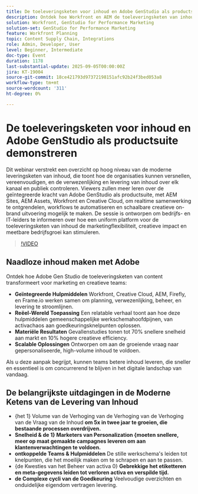 ```yaml
---
title: De toeleveringsketen voor inhoud en Adobe GenStudio als productsuite demonstreren
description: Ontdek hoe Workfront en AEM de toeleveringsketen van inhoud verbinden. Leer hoe Adobe Gen Studio planning, creatie, levering, en inzichten stroomlijnt.
solution: Workfront, GenStudio for Performance Marketing
solution-set: GenStudio for Performance Marketing
feature: Workfront Planning
topic: Content Supply Chain, Integrations
role: Admin, Developer, User
level: Beginner, Intermediate
doc-type: Event
duration: 1178
last-substantial-update: 2025-09-05T00:00:00Z
jira: KT-19004
source-git-commit: 18ce421793d97372198151afc92b24f3bed053a8
workflow-type: tm+mt
source-wordcount: '311'
ht-degree: 0%

---
```



# De toeleveringsketen voor inhoud en Adobe GenStudio als productsuite demonstreren

Dit webinar verstrekt een overzicht op hoog niveau van de moderne leveringsketen van inhoud, die toont hoe de organisaties kunnen versnellen, vereenvoudigen, en de verwezenlijking en levering van inhoud over elk kanaal en publiek controleren. Viewers zullen meer leren over de geïntegreerde kracht van Adobe GenStudio als productsuite, met AEM Sites, AEM Assets, Workfront en Creative Cloud, om realtime samenwerking te ontgrendelen, workflows te automatiseren en schaalbare creatieve on-brand uitvoering mogelijk te maken. De sessie is ontworpen om bedrijfs- en IT-leiders te informeren over hoe een uniform platform voor de toeleveringsketen van inhoud de marketingflexibiliteit, creatieve impact en meetbare bedrijfsgroei kan stimuleren.

>[!VIDEO](https://video.tv.adobe.com/v/3472978/?learn=on&enablevpops)

## Naadloze inhoud maken met Adobe

Ontdek hoe Adobe Gen Studio de toeleveringsketen van content transformeert voor marketing en creatieve teams:

* **Geïntegreerde Hulpmiddelen** Workfront, Creative Cloud, AEM, Firefly, en Frame.io werken samen om planning, verwezenlijking, beheer, en levering te stroomlijnen.
* **Reëel-Wereld Toepassing** Een relatable verhaal toont aan hoe deze hulpmiddelen gemeenschappelijke werkschemahoofdpijnen, van activachaos aan goedkeuringsknelpunten oplossen.
* **Materiële Resultaten** Gevallenstudies tonen tot 70% snellere snelheid aan markt en 10% hogere creatieve efficiency.
* **Scalable Oplossingen** Ontworpen om aan de groeiende vraag naar gepersonaliseerde, high-volume inhoud te voldoen.

Als u deze aanpak begrijpt, kunnen teams betere inhoud leveren, die sneller en essentieel is om concurrerend te blijven in het digitale landschap van vandaag.

## De belangrijkste uitdagingen in de Moderne Ketens van de Levering van Inhoud

* {het 1} Volume van de Verhoging van de Verhoging van de Verhoging van de Vraag van de Inhoud **om 5x in twee jaar te groeien, die bestaande processen overdrijven.**
* **Snelheid &amp; de 1&rbrace; Marketers van Personalization &lbrace;moeten snellere, meer op maat gemaakte campagnes leveren om aan klantenverwachtingen te voldoen.**
* **ontkoppelde Teams &amp; Hulpmiddelen** De stille werkschema&#39;s leiden tot knelpunten, die het moeilijk maken om te schrapen en aan te passen.
* {de Kwesties van het Beheer van activa 0} **Gebrekkige het etiketteren en meta-gegevens leiden tot verloren activa en verspilde tijd.**
* **de Complexe cycli van de Goedkeuring** Veelvoudige overzichten en onduidelijke eigendom vertragen levering.